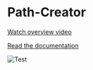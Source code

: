 # Path-Creator

[Watch overview video](https://www.youtube.com/watch?v=saAQNRSYU9k)

[Read the documentation](https://docs.google.com/document/d/1-FInNfD2GC-fVXO6KyeTSp9OSKst5AzLxDaBRb69b-Y/edit?usp=sharing)

![Test](https://i.imgur.com/xqTCNWK.png)
